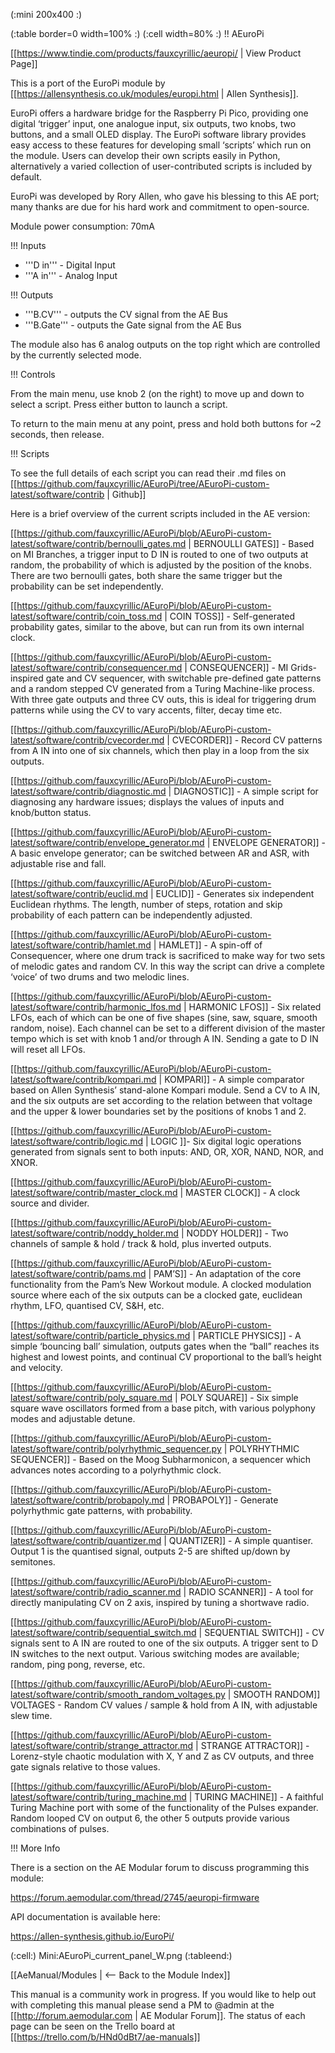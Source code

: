 (:mini 200x400 :)

(:table border=0 width=100% :)
(:cell width=80% :) 
!! AEuroPi

[[https://www.tindie.com/products/fauxcyrillic/aeuropi/ | View Product Page]]

This is a port of the EuroPi module by [[https://allensynthesis.co.uk/modules/europi.html | Allen Synthesis]].

EuroPi offers a hardware bridge for the Raspberry Pi Pico, providing one digital ‘trigger’ input, one analogue input, six outputs, two knobs, two buttons, and a small OLED display. The EuroPi software library provides easy access to these features for developing small ‘scripts’ which run on the module. Users can develop their own scripts easily in Python, alternatively a varied collection of user-contributed scripts is included by default.

EuroPi was developed by Rory Allen, who gave his blessing to this AE port; many thanks are due for his hard work and commitment to open-source.

Module power consumption: 70mA


!!! Inputs
* '''D in''' - Digital Input
* '''A in''' - Analog Input

!!! Outputs
* '''B.CV''' - outputs the CV signal from the AE Bus
* '''B.Gate''' - outputs the Gate signal from the AE Bus

The module also has 6 analog outputs on the top right which are controlled by the currently selected mode.

!!! Controls

From the main menu, use knob 2 (on the right) to move up and down to select a script. Press either button to launch a script.

To return to the main menu at any point, press and hold both buttons for ~2 seconds, then release.

!!! Scripts

To see the full details of each script you can read their .md files on [[https://github.com/fauxcyrillic/AEuroPi/tree/AEuroPi-custom-latest/software/contrib | Github]]

Here is a brief overview of the current scripts included in the AE version:


[[https://github.com/fauxcyrillic/AEuroPi/blob/AEuroPi-custom-latest/software/contrib/bernoulli_gates.md | BERNOULLI GATES]] - Based on MI Branches, a trigger input to D IN is routed to one of two outputs at random, the probability of which is adjusted by the position of the knobs. There are two bernoulli gates, both share the same trigger but the probability can be set independently.


[[https://github.com/fauxcyrillic/AEuroPi/blob/AEuroPi-custom-latest/software/contrib/coin_toss.md | COIN TOSS]] - Self-generated probability gates, similar to the above, but can run from its own internal clock.


[[https://github.com/fauxcyrillic/AEuroPi/blob/AEuroPi-custom-latest/software/contrib/consequencer.md | CONSEQUENCER]] - MI Grids-inspired gate and CV sequencer, with switchable pre-defined gate patterns and a random stepped CV generated from a Turing Machine-like process. With three gate outputs and three CV outs, this is ideal for triggering drum patterns while using the CV to vary accents, filter, decay time etc.


[[https://github.com/fauxcyrillic/AEuroPi/blob/AEuroPi-custom-latest/software/contrib/cvecorder.md | CVECORDER]] - Record CV patterns from A IN into one of six channels, which then play in a loop from the six outputs.


[[https://github.com/fauxcyrillic/AEuroPi/blob/AEuroPi-custom-latest/software/contrib/diagnostic.md | DIAGNOSTIC]] - A simple script for diagnosing any hardware issues; displays the values of inputs and knob/button status.


[[https://github.com/fauxcyrillic/AEuroPi/blob/AEuroPi-custom-latest/software/contrib/envelope_generator.md | ENVELOPE GENERATOR]] - A basic envelope generator; can be switched between AR and ASR, with adjustable rise and fall.

[[https://github.com/fauxcyrillic/AEuroPi/blob/AEuroPi-custom-latest/software/contrib/euclid.md | EUCLID]] - Generates six independent Euclidean rhythms. The length, number of steps, rotation and skip probability of each pattern can be independently adjusted.


[[https://github.com/fauxcyrillic/AEuroPi/blob/AEuroPi-custom-latest/software/contrib/hamlet.md | HAMLET]] - A spin-off of Consequencer, where one drum track is sacrificed to make way for two sets of melodic gates and random CV. In this way the script can drive a complete ‘voice’ of two drums and two melodic lines.


[[https://github.com/fauxcyrillic/AEuroPi/blob/AEuroPi-custom-latest/software/contrib/harmonic_lfos.md | HARMONIC LFOS]] - Six related LFOs, each of which can be one of five shapes (sine, saw, square, smooth random, noise). Each channel can be set to a different division of the master tempo which is set with knob 1 and/or through A IN. Sending a gate to D IN will reset all LFOs.


[[https://github.com/fauxcyrillic/AEuroPi/blob/AEuroPi-custom-latest/software/contrib/kompari.md | KOMPARI]] - A simple comparator based on Allen Synthesis’ stand-alone Kompari module. Send a CV to A IN, and the six outputs are set according to the relation between that voltage and the upper & lower boundaries set by the positions of knobs 1 and 2.


[[https://github.com/fauxcyrillic/AEuroPi/blob/AEuroPi-custom-latest/software/contrib/logic.md | LOGIC ]]- Six digital logic operations generated from signals sent to both inputs: AND, OR, XOR, NAND, NOR, and XNOR.


[[https://github.com/fauxcyrillic/AEuroPi/blob/AEuroPi-custom-latest/software/contrib/master_clock.md | MASTER CLOCK]] - A clock source and divider.


[[https://github.com/fauxcyrillic/AEuroPi/blob/AEuroPi-custom-latest/software/contrib/noddy_holder.md | NODDY HOLDER]] - Two channels of sample & hold / track & hold, plus inverted outputs.


[[https://github.com/fauxcyrillic/AEuroPi/blob/AEuroPi-custom-latest/software/contrib/pams.md | PAM’S]] - An adaptation of the core functionality from the Pam’s New Workout module. A clocked modulation source where each of the six outputs can be a clocked gate, euclidean rhythm, LFO, quantised CV, S&H, etc.


[[https://github.com/fauxcyrillic/AEuroPi/blob/AEuroPi-custom-latest/software/contrib/particle_physics.md | PARTICLE PHYSICS]] - A simple ‘bouncing ball’ simulation, outputs gates when the “ball” reaches its highest and lowest points, and continual CV proportional to the ball’s height and velocity.


[[https://github.com/fauxcyrillic/AEuroPi/blob/AEuroPi-custom-latest/software/contrib/poly_square.md | POLY SQUARE]] - Six simple square wave oscillators formed from a base pitch, with various polyphony modes and adjustable detune.


[[https://github.com/fauxcyrillic/AEuroPi/blob/AEuroPi-custom-latest/software/contrib/polyrhythmic_sequencer.py | POLYRHYTHMIC SEQUENCER]] - Based on the Moog Subharmonicon, a sequencer which advances notes according to a polyrhythmic clock.


[[https://github.com/fauxcyrillic/AEuroPi/blob/AEuroPi-custom-latest/software/contrib/probapoly.md | PROBAPOLY]] - Generate polyrhythmic gate patterns, with probability.


[[https://github.com/fauxcyrillic/AEuroPi/blob/AEuroPi-custom-latest/software/contrib/quantizer.md | QUANTIZER]] - A simple quantiser. Output 1 is the quantised signal, outputs 2-5 are shifted up/down by semitones.


[[https://github.com/fauxcyrillic/AEuroPi/blob/AEuroPi-custom-latest/software/contrib/radio_scanner.md | RADIO SCANNER]] - A tool for directly manipulating CV on 2 axis, inspired by tuning a shortwave radio.


[[https://github.com/fauxcyrillic/AEuroPi/blob/AEuroPi-custom-latest/software/contrib/sequential_switch.md | SEQUENTIAL SWITCH]] - CV signals sent to A IN are routed to one of the six outputs. A trigger sent to D IN switches to the next output. Various switching modes are available; random, ping pong, reverse, etc.


[[https://github.com/fauxcyrillic/AEuroPi/blob/AEuroPi-custom-latest/software/contrib/smooth_random_voltages.py | SMOOTH RANDOM]] VOLTAGES - Random CV values / sample & hold from A IN, with adjustable slew time.


[[https://github.com/fauxcyrillic/AEuroPi/blob/AEuroPi-custom-latest/software/contrib/strange_attractor.md | STRANGE ATTRACTOR]] - Lorenz-style chaotic modulation with X, Y and Z as CV outputs, and three gate signals relative to those values.


[[https://github.com/fauxcyrillic/AEuroPi/blob/AEuroPi-custom-latest/software/contrib/turing_machine.md | TURING MACHINE]] - A faithful Turing Machine port with some of the functionality of the Pulses expander. Random looped CV on output 6, the other 5 outputs provide various combinations of pulses.


!!! More Info

There is a section on the AE Modular forum to discuss programming this module:

https://forum.aemodular.com/thread/2745/aeuropi-firmware

API documentation is available here:

https://allen-synthesis.github.io/EuroPi/


(:cell:) Mini:AEuroPi_current_panel_W.png
(:tableend:)

[[AeManual/Modules | <-- Back to the Module Index]]

This manual is a community work in progress. If you would like to help out with completing this manual please send a PM to @admin at the [[http://forum.aemodular.com | AE Modular Forum]].  The status of each page can be seen on the Trello board at [[https://trello.com/b/HNd0dBt7/ae-manuals]]
